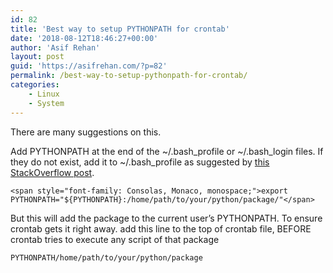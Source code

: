 ```yaml
---
id: 82
title: 'Best way to setup PYTHONPATH for crontab'
date: '2018-08-12T18:46:27+00:00'
author: 'Asif Rehan'
layout: post
guid: 'https://asifrehan.com/?p=82'
permalink: /best-way-to-setup-pythonpath-for-crontab/
categories:
    - Linux
    - System
---
```


There are many suggestions on this.

Add PYTHONPATH at the end of the ~/.bash\_profile or ~/.bash\_login files. If they do not exist, add it to ~/.bash\_profile as suggested by [this StackOverflow post](https://web.archive.org/web/20170607032258/http://stackoverflow.com/questions/3402168/permanently-add-a-directory-to-pythonpath).

```
<span style="font-family: Consolas, Monaco, monospace;">export PYTHONPATH="${PYTHONPATH}:/home/path/to/your/python/package/"</span>
```

But this will add the package to the current user’s PYTHONPATH. To ensure crontab gets it right away. add this line to the top of crontab file, BEFORE crontab tries to execute any script of that package

```
PYTHONPATH/home/path/to/your/python/package
```
